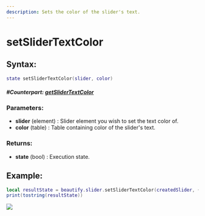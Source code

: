 ```yaml
---
description: Sets the color of the slider's text.
---
```


# setSliderTextColor

## **Syntax:**

```lua
state setSliderTextColor(slider, color)
```

#### _**\#Counterpart:**_ [_**getSliderTextColor**_](getslidertextcolor.md)

### **Parameters:**

* **slider** \(element\) : Slider element you wish to set the text color of.
* **color** \(table\) : Table containing color of the slider's text.

### **Returns:**

* **state** \(bool\) : Execution state.

## **Example:**

```lua
local resultState = beautify.slider.setSliderTextColor(createdSlider, {255, 0, 0, 255})
print(tostring(resultState))
```

![](https://github.com/OvileAmriam/MTA-Beautify-Library/tree/6614fb15966a56264b74a8a4ff0630898d171494/.gitbook/assets/setslidertextcolor.png)

